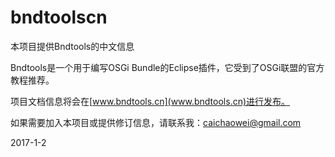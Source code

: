 # bndtoolscn

本项目提供Bndtools的中文信息

Bndtools是一个用于编写OSGi Bundle的Eclipse插件，它受到了OSGi联盟的官方教程推荐。

项目文档信息将会在[www.bndtools.cn](www.bndtools.cn)进行发布。

如果需要加入本项目或提供修订信息，请联系我：caichaowei@gmail.com

2017-1-2
